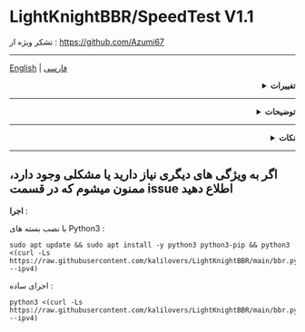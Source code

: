# LightKnightBBR/SpeedTest V1.1
تشکر ویژه از : 
https://github.com/Azumi67

----------------------------------------------------------------
[English](/README.md)   |   [فارسی](/README.per.md)

<div align="right">
  <details>
    <summary><strong>تغییرات</strong></summary>
    
**V 1.1 :**
- بهینه سازی شده
- چک کردن سازگاری سیستم‌عامل و کرنل
- ایجاد تغییراتی برای توزیع های مدرن و متد جایگزین برای سیستم‌های قدیمی‌تر در پایتون
- بررسی و نصب بسته‌های مورد نیاز 
- فعال‌سازی ECN (Explicit Congestion Notification)  
- الگوریتم صف‌بندی (fq یا fq_codel) برای اینترفیس شبکه و qdisk در سیستم عامل و کارت شبکه هایی که پشتیبانی نمیکنند یا به دلایلی مثل قدیمی بودن کارت شبکه و... به طور کامل تنظیم نمیشوند با بررسی خودکار توسط اسکریپت تنظیم خواهد شد = **بهینه سازی بیشتر**
- همچنین پیام‌های بازخورد بهبود یافته‌اند تا کاربران بهتر از وضعیت اجرای مراحل مطلع شوند.
  </details>
</div>

------------------------------------------------------------------------------------------

<div align="right">
  <details>
    <summary><strong>توضیحات</strong></summary>


**پروژه ای برای پیکربندی BBR و اجرای SpeedTest**

**BBR :**
- پیکربندی کامل BBR
- پشتیبان گیری و بازیابی تنظیمات اعمال شده BBR
- در حال حاضر 2 نوع BBR بدون انگولک اضافه شده است.
- روش های دیگر به زودی اضافه می شود (با قابلیت تغییر شکل ترافیک)

**speedtest :**


- 2 روش برای تست سرعت به صورت Bench.sh
- تست سرعت بین 2 سرور با Iperf3
- تست سرعت با *Speedtest By ookla* با امکان تعیین سرور

![image](https://github.com/kalilovers/LightKnightBBR/assets/30160766/d14d4917-82d3-4006-9cad-082b6aeaa40b)
  </details>
</div>

-----------------------

<div align="right">
  <details>
    <summary><strong>نکات</strong></summary>
    
- **پیشنهاد من : استفاده از **fq_codel** و حداقل نسخه اوبونتو 20.04 به بالا و دبیان 10 به بالا (چون از bbrv2 استفاده میشه) بخصوص برای vpn ، بازی ، تماس و... است**
- سیستم عامل های پشتیبانی شده » اوبونتو نسخه 18 به بالا - دبیان 10 به بالا
- حتما در کاربر root و یا با دستور **sudo** اجرا شود
- برای اعمال تغییرات **reboot** لازم است
  </details>
</div>


------------------------------------------------------------------------------------------
اگر به ویژگی های دیگری نیاز دارید یا مشکلی وجود دارد، ممنون میشوم که در قسمت issue اطلاع دهید
------------

**اجرا** :

با نصب بسته های Python3 :
```
sudo apt update && sudo apt install -y python3 python3-pip && python3 <(curl -Ls https://raw.githubusercontent.com/kalilovers/LightKnightBBR/main/bbr.py --ipv4)
```
اجرای ساده :
```
python3 <(curl -Ls https://raw.githubusercontent.com/kalilovers/LightKnightBBR/main/bbr.py --ipv4)
```
